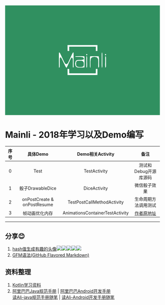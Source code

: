 ![](image/mainli.svg)
# **Mainli - 2018年学习以及Demo编写**

|序号|具体Demo|Demo相关Activity|备注|
|:-:|:-:|:-:|:-:|
|0|Test|TestActivity|测试和Debug开源库源码
|1|骰子DrawableDice|DiceActivity|微信骰子效果
|2|onPostCreate & onPostResume|TestPostCallMethodActivity|生命周期方法调用测试
|3|帧动画优化内存|AnimationsContainerTestActivity|[作者原地址](https://github.com/VDshixiaoming/AnimationTest "")

---------------------------------------------
## **分享**:blush: 
1. [hash值生成有趣的头像](/DOC/avater.md)![][avater1]![][avater2]![][avater3]![][avater4]![][avater5]
2. [GFM语法(GitHub Flavored Markdown)](https://github.com/guodongxiaren/README)

## **资料整理**
1. [Kotlin学习资料](https://github.com/enbandari/Kotlin-Tutorials)
2. [阿里巴巴Java规范手册](PDF/阿里巴巴Java规范手册.pdf)    |   [阿里巴巴Android开发手册](PDF/阿里巴巴Android开发手册.pdf)<br/>
  [读Ali-java规范手册随笔](DOC/读AliJava规范手册随笔.md)   |   [读Ali-Android开发手册随笔](DOC/读AliAndroid开发手册随笔.md)














[avater1]:http://www.gravatar.com/avatar/88593401?s=30&d=identicon
[avater2]:http://www.gravatar.com/avatar/88593401?s=30&d=monsterid
[avater3]:http://www.gravatar.com/avatar/88593401?s=30&d=wavatar
[avater4]:http://www.gravatar.com/avatar/88593401?s=30&d=retro
[avater5]:http://www.gravatar.com/avatar/88593401?s=30&d=robohash